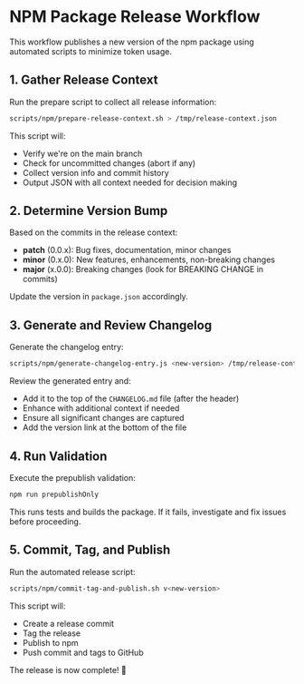 # NPM Package Release Workflow

This workflow publishes a new version of the npm package using automated scripts to minimize token usage.

## 1. Gather Release Context

Run the prepare script to collect all release information:
```bash
scripts/npm/prepare-release-context.sh > /tmp/release-context.json
```

This script will:
- Verify we're on the main branch
- Check for uncommitted changes (abort if any)
- Collect version info and commit history
- Output JSON with all context needed for decision making

## 2. Determine Version Bump

Based on the commits in the release context:
- **patch** (0.0.x): Bug fixes, documentation, minor changes
- **minor** (0.x.0): New features, enhancements, non-breaking changes  
- **major** (x.0.0): Breaking changes (look for BREAKING CHANGE in commits)

Update the version in `package.json` accordingly.

## 3. Generate and Review Changelog

Generate the changelog entry:
```bash
scripts/npm/generate-changelog-entry.js <new-version> /tmp/release-context.json > /tmp/changelog-entry.md
```

Review the generated entry and:
- Add it to the top of the `CHANGELOG.md` file (after the header)
- Enhance with additional context if needed
- Ensure all significant changes are captured
- Add the version link at the bottom of the file

## 4. Run Validation

Execute the prepublish validation:
```bash
npm run prepublishOnly
```

This runs tests and builds the package. If it fails, investigate and fix issues before proceeding.

## 5. Commit, Tag, and Publish

Run the automated release script:
```bash
scripts/npm/commit-tag-and-publish.sh v<new-version>
```

This script will:
- Create a release commit
- Tag the release
- Publish to npm
- Push commit and tags to GitHub

The release is now complete! 🎉